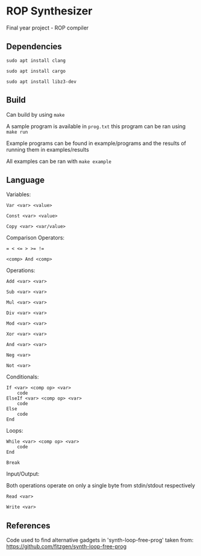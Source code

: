 # ROP Synthesizer
Final year project - ROP compiler

## Dependencies
`sudo apt install clang`

`sudo apt install cargo`

`sudo apt install libz3-dev`

## Build
Can build by using `make`

A sample program is available in `prog.txt` this program can be ran using `make run`

Example programs can be found in example/programs and the results of running them in examples/results

All examples can be ran with `make example`

## Language

Variables:

`Var <var> <value>`

`Const <var> <value>`

`Copy <var> <var/value>`

Comparison Operators:

`= < <= > >= !=`

`<comp> And <comp>`

Operations:

`Add <var> <var>`

`Sub <var> <var>`

`Mul <var> <var>`

`Div <var> <var>`

`Mod <var> <var>`

`Xor <var> <var>`

`And <var> <var>`

`Neg <var>`

`Not <var>`

Conditionals:

```
If <var> <comp op> <var> 
    code
ElseIf <var> <comp op> <var>
    code
Else
    code
End
```

Loops:
```
While <var> <comp op> <var>
    code
End

Break
```

Input/Output:

Both operations operate on only a single byte from stdin/stdout respectively
```
Read <var> 

Write <var>
```

## References

Code used to find alternative gadgets in 'synth-loop-free-prog' taken from: https://github.com/fitzgen/synth-loop-free-prog
